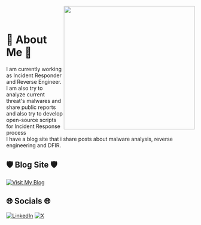 <img src= "https://media.giphy.com/media/CuuSHzuc0O166MRfjt/giphy.gif" align="right" width="350" height="330"> <br><br>
# 🐼 About Me 🐼
I am currently working as Incident Responder and Reverse Engineer.<br>I am also try to analyze current threat's malwares and share public reports<br>and also try to develop open-source scripts for Incident Response process<br> I have a blog site that i share posts about malware analysis, reverse engineering and DFIR. 

## 🛡️ Blog Site 🛡️

[![Visit My Blog](https://img.shields.io/badge/Visit-My%20Blog-black?style=for-the-badge)](https://onlyf8.com)

## 🌐 Socials 🌐
[![LinkedIn](https://img.shields.io/badge/LinkedIn-%230077B5.svg?logo=linkedin&logoColor=white)](https://linkedin.com/in/fatih-yilmaz-f8) 
[![X](https://img.shields.io/badge/X-%231DA1F2.svg?logo=x&logoColor=white)](https://twitter.com/fatihbeyexe)


